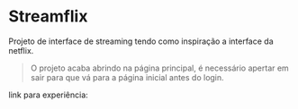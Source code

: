 # Streamflix

Projeto de interface de streaming tendo como inspiração a interface da netflix.
 
> O projeto acaba abrindo na página principal, é necessário apertar em sair para que vá para a página inicial antes do login.

link para experiência: 
